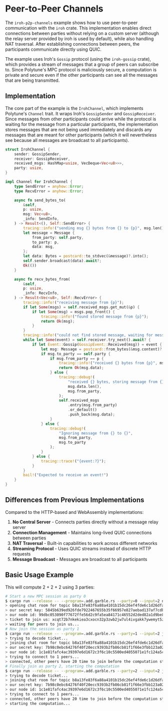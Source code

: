 # Peer-to-Peer Channels

The `iroh-p2p-channels` example shows how to use peer-to-peer communication with the `iroh` crate. This implementation enables direct connections between parties without relying on a custom server (although the relay server provided by iroh is used by default), while also handling NAT traversal. After establishing connections between peers, the participants communicate directly using QUIC.

The example uses Iroh's `Gossip` protocol (using the `iroh-gossip` crate), which provides a stream of messages that a group of peers can subscribe to. Since Polytune's MPC protocol is maliciously secure, a computation is private and secure even if the other participants can see all the messages that are being transmitted.

## Implementation

The core part of the example is the `IrohChannel`, which implements Polytune's `Channel` trait. It wraps Iroh's `GossipSender` and `GossipReceiver`. Since messages from other participants could arrive while the protocol is waiting for the message from a particular participants, the implementation stores messages that are not being used immediately and discards any messages that are meant for other participants (which it will nevertheless see because all messages are broadcast to all participants).

```rust
struct IrohChannel {
    sender: GossipSender,
    receiver: GossipReceiver,
    received_msgs: HashMap<usize, VecDeque<Vec<u8>>>,
    party: usize,
}

impl Channel for IrohChannel {
    type SendError = anyhow::Error;
    type RecvError = anyhow::Error;

    async fn send_bytes_to(
        &self,
        p: usize,
        msg: Vec<u8>,
        _info: SendInfo,
    ) -> Result<(), Self::SendError> {
        tracing::info!("sending msg {} bytes from {} to {p}", msg.len(), self.party);
        let message = Message {
            from_party: self.party,
            to_party: p,
            data: msg,
        };
        let data: Bytes = postcard::to_stdvec(&message)?.into();
        self.sender.broadcast(data).await?;
        Ok(())
    }

    async fn recv_bytes_from(
        &self,
        p: usize,
        _info: RecvInfo,
    ) -> Result<Vec<u8>, Self::RecvError> {
        tracing::info!("receiving message from {p}");
        if let Some(msgs) = self.received_msgs.get_mut(&p) {
            if let Some(msg) = msgs.pop_front() {
                tracing::info!("found stored message from {p}");
                return Ok(msg);
            }
        }
        tracing::info!("could not find stored message, waiting for message...");
        while let Some(event) = self.receiver.try_next().await? {
            if let Event::Gossip(GossipEvent::Received(msg)) = event {
                let msg: Message = postcard::from_bytes(&msg.content)?;
                if msg.to_party == self.party {
                    if msg.from_party == p {
                        tracing::info!("received {} bytes from {p}", msg.data.len());
                        return Ok(msg.data);
                    } else {
                        tracing::debug!(
                            "received {} bytes, storing message from {} for now",
                            msg.data.len(),
                            msg.from_party,
                        );
                        self.received_msgs
                            .entry(msg.from_party)
                            .or_default()
                            .push_back(msg.data);
                    }
                } else {
                    tracing::debug!(
                        "Ignoring message from {} to {}",
                        msg.from_party,
                        msg.to_party
                    );
                }
            } else {
                tracing::trace!("{event:?}");
            }
        }
        bail!("Expected to receive an event!")
    }
}
```

## Differences from Previous Implementations

Compared to the HTTP-based and WebAssembly implementations:

1. **No Central Server** - Connects parties directly without a message relay server
2. **Connection Management** - Maintains long-lived QUIC connections between parties
3. **NAT Traversal** - Built-in capabilities to work across different networks
4. **Streaming Protocol** - Uses QUIC streams instead of discrete HTTP requests
5. **Message Broadcast** - Messages are broadcast to all participants

## Basic Usage Example

This will compute 2 + 2 + 2 using 3 parties:

```bash
# Start a new MPC session as party 0
$ cargo run --release -- --program=.add.garble.rs --party=0 --input=2 new
> opening chat room for topic b8a13fe83f6a88a4101b15dc26ef4fde6c1d26dfa2f88a980a57f1623313ee47
> our secret key: 5845b639ed926fde7922467655b35f66957e827aebad137af7cdbc035df69459
> our node id: 99dbc053090f77672ffe56d2c9fa5ea84171c46552d2ded82a1d9be8be2caefc
> ticket to join us: xcqt72b7nkekiea3cxocn32p3zwb2jw7ul4ivgakk7ywemyt5zdqdgo3ybjqsd3xm4x74vwszh5f5kcbohcgkuws33mcuhm35c7czlx4aerwq5duobztulzpmv2xomjngexhezlmmf4s42lsn5uc43tfor3w64tlfyxquaboxxcuz7f4amambkabjl6lyaybeaaqqgg4updaademoh5uyclg3h63yaybeaaqqgg4updaaii3txp7qpac4x63yaybeaaqqgg4updaapjil56crg3djp63yaybeaaqqgg4updaawlu4vd5c6utnl63yaybeaaqqgg4updabrktykued3y74363yaybeaaqqgg4updabudckq4z5diczt63yaybeaaqqgg4updabupp6dacbeypgt63yaybeaaqqgg4updabzh3wenvtbbp7t63yay
> waiting for peers to join us...
# Now join the session as party 1
$ cargo run --release -- --program=.add.garble.rs --party=1 --input=2 join xcqt72b7nkekiea3cxocn32p3zwb2jw7ul4ivgakk7ywemyt5zdqdgo3ybjqsd3xm4x74vwszh5f5kcbohcgkuws33mcuhm35c7czlx4aerwq5duobztulzpmv2xomjngexhezlmmf4s42lsn5uc43tfor3w64tlfyxquaboxxcuz7f4amambkabjl6lyaybeaaqqgg4updaademoh5uyclg3h63yaybeaaqqgg4updaaii3txp7qpac4x63yaybeaaqqgg4updaapjil56crg3djp63yaybeaaqqgg4updaawlu4vd5c6utnl63yaybeaaqqgg4updabrktykued3y74363yaybeaaqqgg4updabudckq4z5diczt63yaybeaaqqgg4updabupp6dacbeypgt63yaybeaaqqgg4updabzh3wenvtbbp7t63yay
> trying to decode ticket...
> joining chat room for topic b8a13fe83f6a88a4101b15dc26ef4fde6c1d26dfa2f88a980a57f1623313ee47
> our secret key: 7b98c0ebc64276f40f20ecc9393b2fb86cb81f1f66e3fbb123a029588fdd50aa
> our node id: 1c1e81fafc4ac39397e6d1672c3f6c10c5500ed4055071e1fc124a5cbdb59b65
> trying to connect to 1 peers...
> connected, other peers have 20 time to join before the computation starts!
# Finally join as party 2, starting the computation
$ cargo run --release -- --program=.add.garble.rs --party=2 --input=2 join xcqt72b7nkekiea3cxocn32p3zwb2jw7ul4ivgakk7ywemyt5zdqdgo3ybjqsd3xm4x74vwszh5f5kcbohcgkuws33mcuhm35c7czlx4aerwq5duobztulzpmv2xomjngexhezlmmf4s42lsn5uc43tfor3w64tlfyxquaboxxcuz7f4amambkabjl6lyaybeaaqqgg4updaademoh5uyclg3h63yaybeaaqqgg4updaaii3txp7qpac4x63yaybeaaqqgg4updaapjil56crg3djp63yaybeaaqqgg4updaawlu4vd5c6utnl63yaybeaaqqgg4updabrktykued3y74363yaybeaaqqgg4updabudckq4z5diczt63yaybeaaqqgg4updabupp6dacbeypgt63yaybeaaqqgg4updabzh3wenvtbbp7t63yay
> trying to decode ticket...
> joining chat room for topic b8a13fe83f6a88a4101b15dc26ef4fde6c1d26dfa2f88a980a57f1623313ee47
> our secret key: 7b98c0ebc64276f40f20ecc9393b2fb86cb81f1f66e3fbb123a029588fdd50aa
> our node id: 1c1e81fafc4ac39397e6d1672c3f6c10c5500ed4055071e1fc124a5cbdb59b65
> trying to connect to 1 peers...
> connected, other peers have 20 time to join before the computation starts!
> starting the computation...
```
